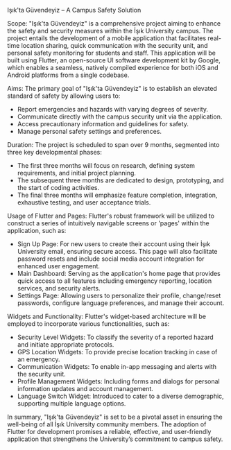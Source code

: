 Işık'ta Güvendeyiz – A Campus Safety Solution

Scope:
"Işık'ta Güvendeyiz" is a comprehensive project aiming to enhance the safety and security measures within the İşık University campus. The project entails the development of a mobile application that facilitates real-time location sharing, quick communication with the security unit, and personal safety monitoring for students and staff. This application will be built using Flutter, an open-source UI software development kit by Google, which enables a seamless, natively compiled experience for both iOS and Android platforms from a single codebase.

Aims:
The primary goal of "Işık'ta Güvendeyiz" is to establish an elevated standard of safety by allowing users to:
- Report emergencies and hazards with varying degrees of severity.
- Communicate directly with the campus security unit via the application.
- Access precautionary information and guidelines for safety.
- Manage personal safety settings and preferences.

Duration:
The project is scheduled to span over 9 months, segmented into three key developmental phases:
- The first three months will focus on research, defining system requirements, and initial project planning.
- The subsequent three months are dedicated to design, prototyping, and the start of coding activities.
- The final three months will emphasize feature completion, integration, exhaustive testing, and user acceptance trials.

Usage of Flutter and Pages:
Flutter's robust framework will be utilized to construct a series of intuitively navigable screens or 'pages' within the application, such as:
- Sign Up Page: For new users to create their account using their İşık University email, ensuring secure access. This page will also facilitate password resets and include social media account integration for enhanced user engagement.
- Main Dashboard: Serving as the application's home page that provides quick access to all features including emergency reporting, location services, and security alerts.
- Settings Page: Allowing users to personalize their profile, change/reset passwords, configure language preferences, and manage their account.

Widgets and Functionality:
Flutter's widget-based architecture will be employed to incorporate various functionalities, such as:
- Security Level Widgets: To classify the severity of a reported hazard and initiate appropriate protocols.
- GPS Location Widgets: To provide precise location tracking in case of an emergency.
- Communication Widgets: To enable in-app messaging and alerts with the security unit.
- Profile Management Widgets: Including forms and dialogs for personal information updates and account management.
- Language Switch Widget: Introduced to cater to a diverse demographic, supporting multiple language options.

In summary, "Işık'ta Güvendeyiz" is set to be a pivotal asset in ensuring the well-being of all İşık University community members. The adoption of Flutter for development promises a reliable, effective, and user-friendly application that strengthens the University’s commitment to campus safety.
